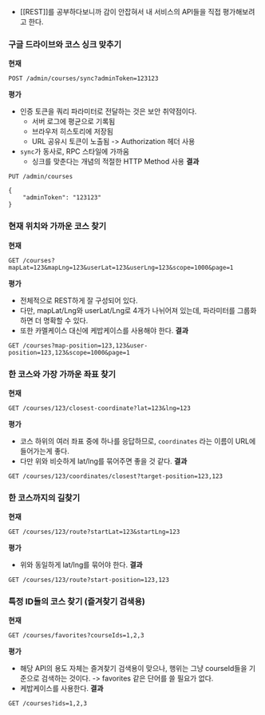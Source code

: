 - [[REST]]를 공부하다보니까 감이 안잡혀서 내 서비스의 API들을 직접 평가해보려고 한다.
### 구글 드라이브와 코스 싱크 맞추기
**현재**
```text
POST /admin/courses/sync?adminToken=123123
```
**평가**
- 인증 토큰을 쿼리 파라미터로 전달하는 것은 보안 취약점이다.
	- 서버 로그에 평균으로 기록됨
	- 브라우저 히스토리에 저장됨
	- URL 공유시 토큰이 노출됨
	-> Authorization 헤더 사용
- `sync`가 동사로, RPC 스타일에 가까움
	- 싱크를 맞춘다는 개념의 적절한 HTTP Method 사용
**결과**
```
PUT /admin/courses

{
	"adminToken": "123123"
}
```
### 현재 위치와 가까운 코스 찾기
**현재**
```
GET /courses?mapLat=123&mapLng=123&userLat=123&userLng=123&scope=1000&page=1
```
**평가**
- 전체적으로 REST하게 잘 구성되어 있다.
- 다만, mapLat/Lng와 userLat/Lng로 4개가 나뉘어져 있는데, 파라미터를 그룹화하면 더 명확할 수 있다.
- 또한 카멜케이스 대신에 케밥케이스를 사용해야 한다.
**결과**
```
GET /courses?map-position=123,123&user-position=123,123&scope=1000&page=1
```
### 한 코스와 가장 가까운 좌표 찾기
**현재**
```
GET /courses/123/closest-coordinate?lat=123&lng=123
```
**평가**
- 코스 하위의 여러 좌표 중에 하나를 응답하므로, `coordinates` 라는 이름이 URL에 들어가는게 좋다.
- 다만 위와 비슷하게 lat/lng를 묶어주면 좋을 것 같다.
**결과**
```
GET /courses/123/coordinates/closest?target-position=123,123
```
### 한 코스까지의 길찾기
**현재**
```
GET /courses/123/route?startLat=123&startLng=123
```
**평가**
- 위와 동일하게 lat/lng를 묶어야 한다.
**결과**
```
GET /courses/123/route?start-position=123,123
```
### 특정 ID들의 코스 찾기 (즐겨찾기 검색용)
**현재**
```
GET /courses/favorites?courseIds=1,2,3
```
**평가**
- 해당 API의 용도 자체는 즐겨찾기 검색용이 맞으나, 행위는 그냥 courseId들을 기준으로 검색하는 것이다.
  -> favorites 같은 단어를 쓸 필요가 없다.
- 케밥케이스를 사용한다.
**결과**
```
GET /courses?ids=1,2,3
```